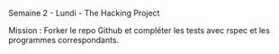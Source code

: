 Semaine 2 - Lundi - The Hacking Project 

Mission : Forker le repo Github et compléter les tests avec rspec et les programmes correspondants.

